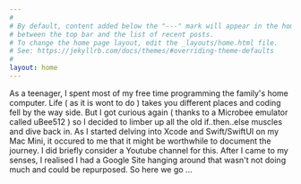```yaml
---
#
# By default, content added below the "---" mark will appear in the home page
# between the top bar and the list of recent posts.
# To change the home page layout, edit the _layouts/home.html file.
# See: https://jekyllrb.com/docs/themes/#overriding-theme-defaults
#
layout: home
---
```

As a teenager, I spent most of my free time programming the family's home computer. Life ( as it is wont to do ) takes you different places and coding fell by the way side. But I got curious again ( thanks to a Microbee emulator called uBee512 ) so I decided to limber up all the old if..then..else muscles and dive back in. As I started delving into Xcode and Swift/SwiftUI on my Mac Mini, it occured to me that it might be worthwhile to document the journey. I did briefly consider a Youtube channel for this. After I came to my senses, I realised I had a Google Site hanging around that wasn't not doing much and could be repurposed. So here we go ...